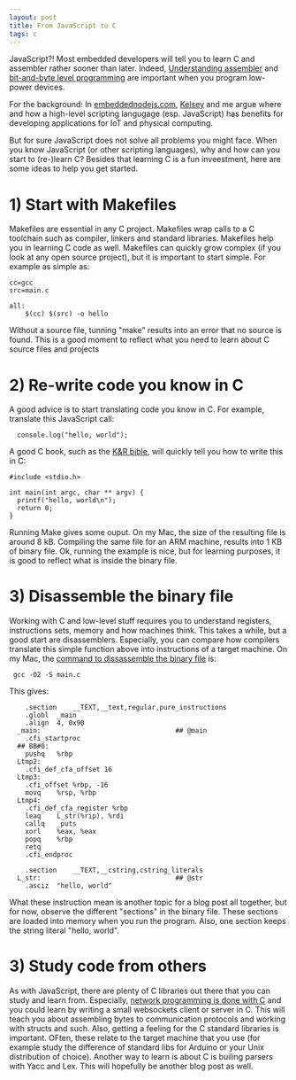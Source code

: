 ```yaml
---
layout: post
title: From JavaScript to C
tags: c
---
```

JavaScript?! Most embedded developers will tell you to learn C and assembler rather sooner than later. Indeed, [Understanding assembler](http://embedded.fm/blog/2016/2/25/do-i-need-to-know-assembly-language-to-write-c-well)  and [bit-and-byte level programming](http://embedded.fm/episodes/159) are important when you program low-power devices.

For the background: In [embeddednodejs.com](http://embeddednodejs.com), [Kelsey](https://twitter.com/SelkeyMoonbeam?ref_src=twsrc%5Egoogle%7Ctwcamp%5Eserp%7Ctwgr%5Eauthor) and me argue where and how a high-level scripting langugage (esp. JavaScript) has benefits for developing applications for IoT and physical computing.


But for sure JavaScript does not solve all problems you might face. When you know JavaScript (or other scripting languages), why and how can you start to (re-)learn C?  Besides that learning  C is a fun inveestment, here are some ideas to help you get started.

# 1) Start with Makefiles 

Makefiles are essential in any C project. Makefiles wrap calls to a C toolchain such as compiler, linkers and standard libraries. Makefiles help you in learning C code as well. Makefiles can quickly grow complex (if you look at any open source project), but it is important to start simple. For example as simple as:


	cc=gcc
	src=main.c

	all:
		$(cc) $(src) -o hello

Without a source file, tunning "make" results into an error that no source is found. This is a good moment to reflect what you need to learn about C source files and projects

# 2) Re-write code you know in C

A good advice is to start translating code you know in C. For example, translate this JavaScript call:

      console.log("hello, world");

A good C book, such as the [K&R bible](https://www.goodreads.com/book/show/515601.The_C_Programming_Language), will quickly tell you how to write this in C:

    #include <stdio.h>

    int main(int argc, char ** argv) {
      printf("hello, world\n");
      return 0;
    }

Running Make gives some ouput. On my Mac, the size of the resulting file is around 8 kB. Compiling the same file for an ARM machine, results into 1 KB of binary file. Ok, running the example is nice, but for learning purposes, it is good to reflect what is inside the binary file. 

# 3) Disassemble the binary file

Working with C and low-level stuff requires you to understand registers, instructions sets, memory and how machines think. This takes a while, but a good start are disassemblers. Especially, you can compare how compilers translate this simple function above into instructions of a target machine. On my Mac, the [command to dissassemble the binary file](http://stackoverflow.com/questions/1289881/using-gcc-to-produce-readable-assembly) is:

     gcc -O2 -S main.c

This gives:

      	.section	__TEXT,__text,regular,pure_instructions
      	.globl	_main
      	.align	4, 0x90
      _main:                                  ## @main
      	.cfi_startproc
      ## BB#0:
      	pushq	%rbp
      Ltmp2:
      	.cfi_def_cfa_offset 16
      Ltmp3:
      	.cfi_offset %rbp, -16
      	movq	%rsp, %rbp
      Ltmp4:
      	.cfi_def_cfa_register %rbp
      	leaq	L_str(%rip), %rdi
      	callq	_puts
      	xorl	%eax, %eax
      	popq	%rbp
      	retq
      	.cfi_endproc
      
      	.section	__TEXT,__cstring,cstring_literals
      L_str:                                  ## @str
      	.asciz	"hello, world"
      
What these instruction mean is another topic for a blog post all together, but for now, observe the different "sections" in the binary file. These sections are loaded into memory when you run the program. Also, one section keeps the string literal "hello, world".


# 3) Study code from others

As with JavaScript, there are plenty of C libraries out there that you can study and learn from. Especially, [network programming is done with C](https://www.goodreads.com/book/show/258607.UNIX_Network_Programming) and you could learn by writing a small websockets client or server in C. This will teach you about assembling bytes to communication protocols and working with structs and such. Also, getting a feeling for the C standard libraries is important. OFten, these relate to the target machine that you use (for example study the difference of standard libs for Arduino or your Unix distribution of choice). Another way to learn is about C is builing parsers with Yacc and Lex. This will hopefully be another blog post as well.

